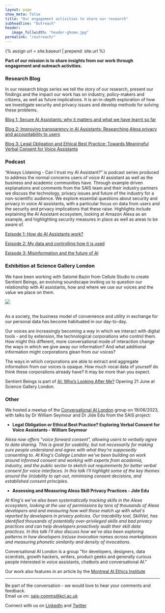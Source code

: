 ```yaml
---
layout: page
show_meta: false
title: "Our engagement activities to share our research"
subheadline: "Outreach"
header:
   image_fullwidth: "header-ghome.jpg"
permalink: "/outreach/"
---
```


{% assign url = site.baseurl | prepend: site.url %}

__Part of our mission is to share insights from our work through engagement and outreach activities.__

### Research Blog 
In our research blogs series we tell the story of our research, present our findings and the impact our work has on industry, policy-makers and citizens, as well as future implications. It is an in-depth exploration of how we investigate security and privacy issues and develop methods for solving these problems. 

[Blog 1: Secure AI Assistants: why it matters and what we have learnt so far](https://secure-ai-assistants.github.io/outreach/blog1/)

[Blog 2: Improving transparency in AI Assistants: Researching Alexa privacy and accountability to users](https://secure-ai-assistants.github.io/outreach/blog2/)

[Blog 3: Legal Obligation and Ethical Best Practice: Towards Meaningful Verbal Consent for Voice Assistants](https://secure-ai-assistants.github.io/outreach/blog3/)

### Podcast 
“Always Listening - Can I trust my AI Assistant?” is podcast series produced to address the normal concerns users of voice AI assistant as well as the business and academic communities have. Through example driven explanations and comments from the SAIS team and their industry partners we discuss the technology, privacy issues and future of the industry for a non-scientific audience. We explore essential questions about security and privacy in voice AI assistants, with a particular focus on data from users and the security and privacy implications that these raise. Highlights include explaining the AI Assistant ecosystem, looking at Amazon Alexa as an example, and highlighting security measures in place as well as areas to be aware of. 

[Episode 1: How do AI Assistants work?](/outreach/podcast1)

[Episode 2: My data and controlling how it is used](/outreach/podcast2)

[Episode 3: Misinformation and the future of AI](/outreach/podcast3)

### Exhibition at Science Gallery London
We have been working with Salomé Bazin from Cellule Studio to create Sentient Beings, an evolving soundscape inviting us to question our relationship with AI assistants, how and where we use our voices and the value we place on them.

<div><img src="{{url}}/images/science-gallery.png" class="centred"></div><br />

As a society, the business model of convenience and utility in exchange for our personal data has become habituated in our day-to-day.

Our voices are increasingly becoming a way in which we interact with digital tools - and by extension, the technological corporations who control them. How might this different, more conversational mode of interaction change the ways in which we give away our information? And what additional information might corporations glean from our voices?

The ways in which corporations are able to extract and aggregate information from our voices is opaque. How much vocal data of yourself do think these corporations already have? It may be more than you expect.

Sentient Beings is part of [AI: Who’s Looking After Me?](https://london.sciencegallery.com/ai-season) Opening 21 June at Science Gallery London.

### Other
We hosted a meetup of the [Conversational AI London](https://www.meetup.com/conversational-ai-london) group on 19/06/2023, with talks by Dr William Seymour and Dr Jide Edu from the SAIS project:

* __Legal Obligation or Ethical Best Practice? Exploring Verbal Consent for Voice Assistants - William Seymour__

_Alexa now offers "voice forward consent", allowing users to verbally agree to data sharing. This is great for usability, but not necessarily for making sure people understand and agree with what they're supposedly consenting to. At King's College London we've been building on work around informed consent and working with experts from academia, industry, and the public sector to sketch out requirements for better verbal consent for voice interfaces. In this talk I'll highlight some of the key themes around the (in)ability to opt-out, minimising consent decisions, and established consent principles._

* __Assessing and Measuring Alexa Skill Privacy Practices - Jide Edu__

_At King's we've also been systematically tracking skills in the Alexa ecosystem, looking at the use of permissions by tens of thousands of Alexa developers and and measuring how well these match up with what's reported by developers in privacy policies. Our tracability tool, SkillVet, has identified thousands of potentially over-privileged skills and bad privacy practices and can help developers proactively audit their skill data practices. In this talk I'll also discuss how we've also been exploring patterns in how developers (re)use invocation names across marketplaces and measuring phonetic similarity and density of invocations._

Conversational AI London is a group "for developers, designers, data scientists, growth hackers, writers, product geeks and generally curious people interested in voice assistants, chatbots and conversational AI."

Our work also features in an article by the [Montreal AI Ethics Institute](https://montrealethics.ai/can-you-meaningfully-consent-in-eight-seconds-identifying-ethical-issues-with-verbal-consent-for-voice-assistants/)

<hr />

Be part of the conversation - we would love to hear your comments and feedback.   
Email us on: sais-comms@kcl.ac.uk

Connect with us on [LinkedIn](https://www.linkedin.com/company/sais-project/) and [Twitter](https://twitter.com/SecureAI_SAIS)

